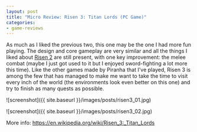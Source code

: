 ```yaml
---
layout: post
title: "Micro Review: Risen 3: Titan Lords (PC Game)"
categories:
- game-reviews
---
```


<p>As much as I liked the previous two, this one may be the one I had more fun playing. The design and core gameplay are very similar and all the things I liked about <a href="http://blog.binarynonsense.com/2016/10/03/micro-review-risen-2-pc/">Risen 2</a> are still present, with one key improvement: the melee combat (maybe I just got used to it but I enjoyed sword-fighting a lot more this time). Like the other games made by Piranha that I've played, Risen 3 is among the few that has managed to make me want to take the time to visit every inch of the world (the environments look even better on this one) and try to finish as many quests as possible.</p>


![screenshot]({{ site.baseurl }}/images/posts/risen3_01.jpg)


![screenshot]({{ site.baseurl }}/images/posts/risen3_02.jpg)


<p>More info: <a href="https://en.wikipedia.org/wiki/Risen_3:_Titan_Lords">https://en.wikipedia.org/wiki/Risen_3:_Titan_Lords</a></p>
